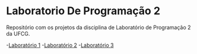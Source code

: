 # Laboratorio De Programação 2

Repositório com os projetos da disciplina de Laboratório de Programação 2 da UFCG.

-[Laboratório 1](Lab1HelderJunior)
-[Laboratório 2](Lab2HelderJunior)
-[Laboratório 3](Lab3HelderJunior)

